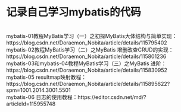 # 记录自己学习mybatis的代码
<br>
mybatis-01教程MyBatis学习（一）之初探MyBatis大体结构与简单实现：https://blog.csdn.net/Doraemon_Nobita/article/details/115795402
<br>
mybatis-02教程MyBatis学习（二）之MyBatis 增删改查CRUD的实现：https://blog.csdn.net/Doraemon_Nobita/article/details/115801236
<br>
mybatis-03和mybatis-04教程MyBatis学习（三）之MyBatis 进阶：https://blog.csdn.net/Doraemon_Nobita/article/details/115830952
<br>
mybatis-05 resultmap映射教程：https://blog.csdn.net/Doraemon_Nobita/article/details/115895622?spm=1001.2014.3001.5501
<br>
mybatis-06 日志的使用教程：https://editor.csdn.net/md/?articleId=115955748
